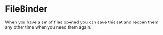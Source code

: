 FileBinder
==========
When you have a set of files opened you can save this set and reopen them any other time when you need them again.
